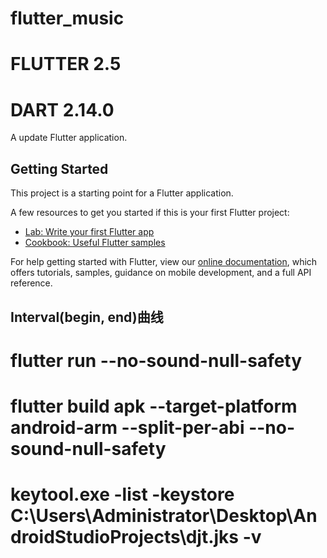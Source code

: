 # flutter_music

# FLUTTER 2.5
# DART 2.14.0
A update Flutter application.
## Getting Started

This project is a starting point for a Flutter application.

A few resources to get you started if this is your first Flutter project:
 
- [Lab: Write your first Flutter app](https://flutter.dev/docs/get-started/codelab)
- [Cookbook: Useful Flutter samples](https://flutter.dev/docs/cookbook)

For help getting started with Flutter, view our
[online documentation](https://flutter.dev/docs), which offers tutorials,
samples, guidance on mobile development, and a full API reference.
## Interval(begin, end)曲线
 

# flutter run --no-sound-null-safety

#  flutter build apk --target-platform android-arm --split-per-abi --no-sound-null-safety

#  keytool.exe -list -keystore C:\Users\Administrator\Desktop\AndroidStudioProjects\djt.jks -v


 
